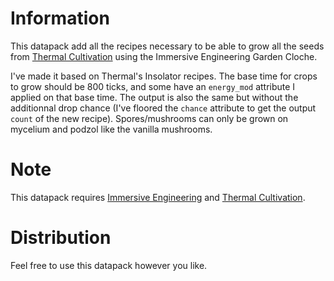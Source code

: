 # Information
This datapack add all the recipes necessary to be able to grow all the seeds from
[Thermal Cultivation](https://www.curseforge.com/minecraft/mc-mods/thermal-cultivation)
using the Immersive Engineering Garden Cloche.

I've made it based on Thermal's Insolator recipes. The base time for crops to
grow should be 800 ticks, and some have an `energy_mod` attribute I applied on
that base time. The output is also the same but without the additionnal drop chance
(I've floored the `chance` attribute to get the output `count` of the new recipe).
Spores/mushrooms can only be grown on mycelium and podzol like the vanilla mushrooms.

# Note
This datapack requires
[Immersive Engineering](https://www.curseforge.com/minecraft/mc-mods/immersive-engineering) and
[Thermal Cultivation](https://www.curseforge.com/minecraft/mc-mods/thermal-cultivation).

# Distribution
Feel free to use this datapack however you like.
